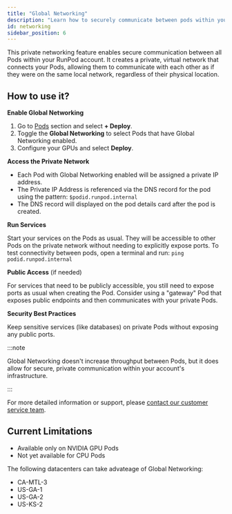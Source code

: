 ```yaml
---
title: "Global Networking"
description: "Learn how to securely communicate between pods within your RunPod account using a private network."
id: networking
sidebar_position: 6
---
```


This private networking feature enables secure communication between all Pods within your RunPod account. It creates a private, virtual network that connects your Pods, allowing them to communicate with each other as if they were on the same local network, regardless of their physical location.

## How to use it?

**Enable Global Networking**

1. Go to [Pods](https://www.runpod.io/console/pods) section and select **+ Deploy**.
2. Toggle the **Global Networking** to select Pods that have Global Networking enabled.
3. Configure your GPUs and select **Deploy**.

**Access the Private Network**

- Each Pod with Global Networking enabled will be assigned a private IP address.
- The Private IP Address is referenced via the DNS record for the pod using the pattern: `$podid.runpod.internal`
- The DNS record will displayed on the pod details card after the pod is created.

**Run Services**

Start your services on the Pods as usual. They will be accessible to other Pods on the private network without needing to explicitly expose ports.
To test connectivity between pods, open a terminal and run: `ping podid.runpod.internal`

**Public Access** (if needed)

For services that need to be publicly accessible, you still need to expose ports as usual when creating the Pod.
Consider using a "gateway" Pod that exposes public endpoints and then communicates with your private Pods.

**Security Best Practices**

Keep sensitive services (like databases) on private Pods without exposing any public ports.

:::note

Global Networking doesn't increase throughput between Pods, but it does allow for secure, private communication within your account's infrastructure.

:::

For more detailed information or support, please [contact our customer service team](https://contact.runpod.io/hc/en-us/requests/new).

## Current Limitations

- Available only on NVIDIA GPU Pods
- Not yet available for CPU Pods

The following datacenters can take advateage of Global Networking:

- CA-MTL-3
- US-GA-1
- US-GA-2
- US-KS-2
